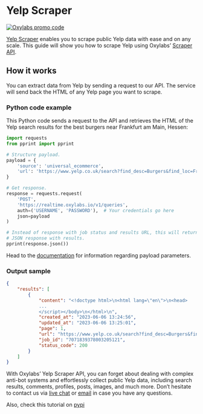 # Yelp Scraper
[![Oxylabs promo code](https://user-images.githubusercontent.com/129506779/250792357-8289e25e-9c36-4dc0-a5e2-2706db797bb5.png)](https://oxylabs.go2cloud.org/aff_c?offer_id=7&aff_id=877&url_id=112)


[<u>Yelp Scraper</u>](https://oxylabs.io/products/scraper-api/web/yelp)
enables you to scrape public Yelp data with ease and on any scale. This
guide will show you how to scrape Yelp using Oxylabs’ [<u>Scraper
API</u>](https://oxylabs.io/products/scraper-api).

## How it works

You can extract data from Yelp by sending a request to our API. The
service will send back the HTML of any Yelp page you want to scrape.

### Python code example

This Python code sends a request to the API and retrieves the HTML of
the Yelp search results for the best burgers near Frankfurt am Main,
Hessen:

```python
import requests
from pprint import pprint

# Structure payload.
payload = {
    'source': 'universal_ecommerce',
    'url': 'https://www.yelp.co.uk/search?find_desc=Burgers&find_loc=Frankfurt,%20Hessen,%20Germany'
}

# Get response.
response = requests.request(
    'POST',
    'https://realtime.oxylabs.io/v1/queries',
    auth=('USERNAME', 'PASSWORD'),  # Your credentials go here
    json=payload
)

# Instead of response with job status and results URL, this will return the
# JSON response with results.
pprint(response.json())
```

Head to the
[<u>documentation</u>](https://developers.oxylabs.io/scraper-apis/web-scraper-api)
for information regarding payload parameters.

### Output sample
```json
{
    "results": [
        {
            "content": "<!doctype html>\n<html lang=\"en\">\n<head>
            ... 
            </script></body>\n</html>\n",
            "created_at": "2023-06-06 13:24:56",
            "updated_at": "2023-06-06 13:25:01",
            "page": 1,
            "url": "https://www.yelp.co.uk/search?find_desc=Burgers&find_loc=Frankfurt,%20Hessen,%20Germany",
            "job_id": "7071839378003205121",
            "status_code": 200
        }
    ]
}
```
With Oxylabs’ Yelp Scraper API, you can forget about dealing with
complex anti-bot systems and effortlessly collect public Yelp data,
including search results, comments, profiles, posts, images, and much
more. Don’t hesitate to contact us via [<u>live
chat</u>](https://oxylabs.io/) or
[<u>email</u>](mailto:support@oxylabs.io) in case you have any
questions.

Also, check this tutorial on [pypi](https://pypi.org/project/yelp-scraper-api/)
